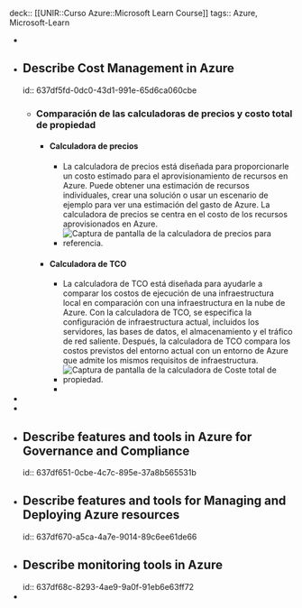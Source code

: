 deck:: [[UNIR::Curso Azure::Microsoft Learn Course]]
tags:: Azure, Microsoft-Learn

-
- ## Describe Cost Management in Azure
  id:: 637df5fd-0dc0-43d1-991e-65d6ca060cbe
	- ### Comparación de las calculadoras de precios y costo total de propiedad
		- #### Calculadora de precios
			- La calculadora de precios está diseñada para proporcionarle un costo estimado para el aprovisionamiento de recursos en Azure. Puede obtener una estimación de recursos individuales, crear una solución o usar un escenario de ejemplo para ver una estimación del gasto de Azure. La calculadora de precios se centra en el costo de los recursos aprovisionados en Azure.
			- ![Captura de pantalla de la calculadora de precios para referencia.](https://learn.microsoft.com/es-es/training/wwl-azure/describe-cost-management-azure/media/price-calculator-0a750ac3.png)
		- #### Calculadora de TCO
			- La calculadora de TCO está diseñada para ayudarle a comparar los costos de ejecución de una infraestructura local en comparación con una infraestructura en la nube de Azure. Con la calculadora de TCO, se especifica la configuración de infraestructura actual, incluidos los servidores, las bases de datos, el almacenamiento y el tráfico de red saliente. Después, la calculadora de TCO compara los costos previstos del entorno actual con un entorno de Azure que admite los mismos requisitos de infraestructura.
			- ![Captura de pantalla de la calculadora de Coste total de propiedad.](https://learn.microsoft.com/es-es/training/wwl-azure/describe-cost-management-azure/media/total-cost-ownership-657fe344.png)
			-
-
-
- ## Describe features and tools in Azure for Governance and Compliance
  id:: 637df651-0cbe-4c7c-895e-37a8b565531b
- ## Describe features and tools for Managing and Deploying Azure resources
  id:: 637df670-a5ca-4a7e-9014-89c6ee61de66
- ## Describe monitoring tools in Azure
  id:: 637df68c-8293-4ae9-9a0f-91eb6e63ff72
-